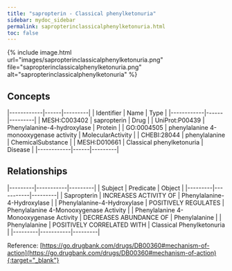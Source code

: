 ```yaml
---
title: "sapropterin - Classical phenylketonuria"
sidebar: mydoc_sidebar
permalink: sapropterinclassicalphenylketonuria.html
toc: false 
---
```


{% include image.html url="images/sapropterinclassicalphenylketonuria.png" file="sapropterinclassicalphenylketonuria.png" alt="sapropterinclassicalphenylketonuria" %}

## Concepts

|------------|------|---------|
| Identifier | Name | Type    |
|------------|------|---------|
| MESH:C003402 | sapropterin | Drug |
| UniProt:P00439 | Phenylalanine-4-hydroxylase | Protein |
| GO:0004505 | phenylalanine 4-monooxygenase activity | MolecularActivity |
| CHEBI:28044 | phenylalanine | ChemicalSubstance |
| MESH:D010661 | Classical phenylketonuria | Disease |
|------------|------|---------|

## Relationships

|---------|-----------|---------|
| Subject | Predicate | Object  |
|---------|-----------|---------|
| Sapropterin | INCREASES ACTIVITY OF | Phenylalanine-4-Hydroxylase |
| Phenylalanine-4-Hydroxylase | POSITIVELY REGULATES | Phenylalanine 4-Monooxygenase Activity |
| Phenylalanine 4-Monooxygenase Activity | DECREASES ABUNDANCE OF | Phenylalanine |
| Phenylalanine | POSITIVELY CORRELATED WITH | Classical Phenylketonuria |
|---------|-----------|---------|

Reference: [https://go.drugbank.com/drugs/DB00360#mechanism-of-action](https://go.drugbank.com/drugs/DB00360#mechanism-of-action){:target="_blank"}
